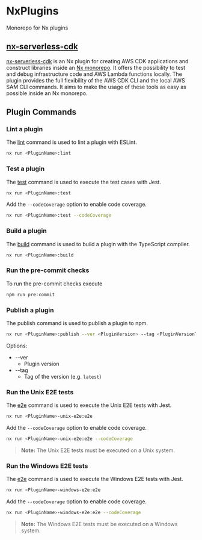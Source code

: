 # NxPlugins

Monorepo for Nx plugins

## [nx-serverless-cdk](https://github.com/castleadmin/nx-plugins/tree/main/nx-serverless-cdk/plugin)

[nx-serverless-cdk](https://github.com/castleadmin/nx-plugins/tree/main/nx-serverless-cdk/plugin) is an Nx plugin for creating AWS CDK applications and construct libraries inside an [Nx monorepo](https://nx.dev/concepts/more-concepts/why-monorepos).
It offers the possibility to test and debug infrastructure code and AWS Lambda functions locally.
The plugin provides the full flexibility of the AWS CDK CLI and the local AWS SAM CLI commands.
It aims to make the usage of these tools as easy as possible inside an Nx monorepo.

## Plugin Commands

### Lint a plugin

The [lint](https://nx.dev/nx-api/eslint/executors/lint) command
is used to lint a plugin with ESLint.

```bash
nx run <PluginName>:lint
```

### Test a plugin

The [test](https://nx.dev/nx-api/jest/executors/jest) command
is used to execute the test cases with Jest.

```bash
nx run <PluginName>:test
```

Add the `--codeCoverage` option to enable code coverage.

```bash
nx run <PluginName>:test --codeCoverage
```

### Build a plugin

The [build](https://nx.dev/nx-api/js/executors/tsc) command
is used to build a plugin with the TypeScript compiler.

```bash
nx run <PluginName>:build
```

### Run the pre-commit checks

To run the pre-commit checks execute

```bash
npm run pre:commit
```

### Publish a plugin

The publish command is used to publish a plugin to npm.

```bash
nx run <PluginName>:publish --ver <PluginVersion> --tag <PluginVersionTag>
```

Options:

- --ver
  - Plugin version
- --tag
  - Tag of the version (e.g. `latest`)

### Run the Unix E2E tests

The [e2e](https://nx.dev/nx-api/jest/executors/jest) command
is used to execute the Unix E2E tests with Jest.

```bash
nx run <PluginName>-unix-e2e:e2e
```

Add the `--codeCoverage` option to enable code coverage.

```bash
nx run <PluginName>-unix-e2e:e2e --codeCoverage
```

> **Note:**
> The Unix E2E tests must be executed on a Unix system.

### Run the Windows E2E tests

The [e2e](https://nx.dev/nx-api/jest/executors/jest) command
is used to execute the Windows E2E tests with Jest.

```bash
nx run <PluginName>-windows-e2e:e2e
```

Add the `--codeCoverage` option to enable code coverage.

```bash
nx run <PluginName>-windows-e2e:e2e --codeCoverage
```

> **Note:**
> The Windows E2E tests must be executed on a Windows system.
